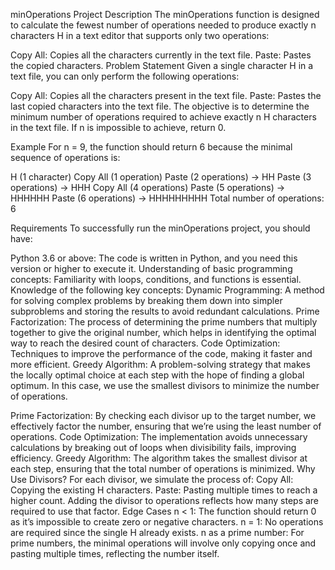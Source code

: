 minOperations Project
Description
The minOperations function is designed to calculate the fewest number of operations needed to produce exactly n characters H in a text editor that supports only two operations:

Copy All: Copies all the characters currently in the text file.
Paste: Pastes the copied characters.
Problem Statement
Given a single character H in a text file, you can only perform the following operations:

Copy All: Copies all the characters present in the text file.
Paste: Pastes the last copied characters into the text file.
The objective is to determine the minimum number of operations required to achieve exactly n H characters in the text file. If n is impossible to achieve, return 0.

Example
For n = 9, the function should return 6 because the minimal sequence of operations is:

H (1 character)
Copy All (1 operation)
Paste (2 operations) → HH
Paste (3 operations) → HHH
Copy All (4 operations)
Paste (5 operations) → HHHHHH
Paste (6 operations) → HHHHHHHHH
Total number of operations: 6

Requirements
To successfully run the minOperations project, you should have:

Python 3.6 or above: The code is written in Python, and you need this version or higher to execute it.
Understanding of basic programming concepts: Familiarity with loops, conditions, and functions is essential.
Knowledge of the following key concepts:
Dynamic Programming: A method for solving complex problems by breaking them down into simpler subproblems and storing the results to avoid redundant calculations.
Prime Factorization: The process of determining the prime numbers that multiply together to give the original number, which helps in identifying the optimal way to reach the desired count of characters.
Code Optimization: Techniques to improve the performance of the code, making it faster and more efficient.
Greedy Algorithm: A problem-solving strategy that makes the locally optimal choice at each step with the hope of finding a global optimum. In this case, we use the smallest divisors to minimize the number of operations.

Prime Factorization: By checking each divisor up to the target number, we effectively factor the number, ensuring that we’re using the least number of operations.
Code Optimization: The implementation avoids unnecessary calculations by breaking out of loops when divisibility fails, improving efficiency.
Greedy Algorithm: The algorithm takes the smallest divisor at each step, ensuring that the total number of operations is minimized.
Why Use Divisors?
For each divisor, we simulate the process of:
Copy All: Copying the existing H characters.
Paste: Pasting multiple times to reach a higher count.
Adding the divisor to operations reflects how many steps are required to use that factor.
Edge Cases
n < 1: The function should return 0 as it’s impossible to create zero or negative characters.
n = 1: No operations are required since the single H already exists.
n as a prime number: For prime numbers, the minimal operations will involve only copying once and pasting multiple times, reflecting the number itself.